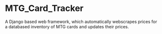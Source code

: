# MTG_Card_Tracker
A Django based web framework, which automatically webscrapes prices for a databased inventory of MTG cards and updates their prices.
